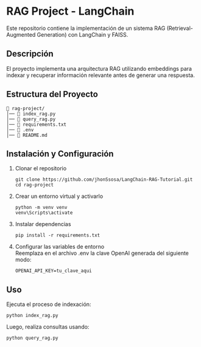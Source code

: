 # RAG Project - LangChain

Este repositorio contiene la implementación de un sistema RAG (Retrieval-Augmented Generation) con LangChain y FAISS.

## Descripción
El proyecto implementa una arquitectura RAG utilizando embeddings para indexar y recuperar información relevante antes de generar una respuesta.

## Estructura del Proyecto
```
📁 rag-project/
│── 📄 index_rag.py
│── 📄 query_rag.py
│── 📄 requirements.txt
│── 📄 .env
│── 📄 README.md
```

## Instalación y Configuración

1. Clonar el repositorio
   ```
   git clone https://github.com/jhonSsosa/LangChain-RAG-Tutorial.git
   cd rag-project
   ```

2. Crear un entorno virtual y activarlo
   ```
   python -m venv venv
   venv\Scripts\activate
   ```

3. Instalar dependencias
   ```
   pip install -r requirements.txt
   ```

4. Configurar las variables de entorno  
   Reemplaza en el archivo .env la clave OpenAI generada del siguiente modo:
   ```
   OPENAI_API_KEY=tu_clave_aqui
   ```

## Uso
Ejecuta el proceso de indexación:
```
python index_rag.py
```
Luego, realiza consultas usando:
```
python query_rag.py
```